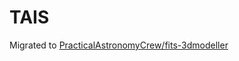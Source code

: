 # TAIS

Migrated to [PracticalAstronomyCrew/fits-3dmodeller](https://github.com/PracticalAstronomyCrew/fits-3dmodeller)
